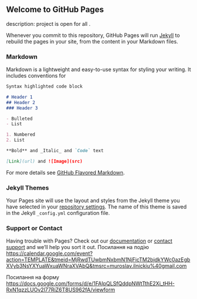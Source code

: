 ## Welcome to GitHub Pages
description: project is open for all
.

Whenever you commit to this repository, GitHub Pages will run [Jekyll](https://jekyllrb.com/) to rebuild the pages in your site, from the content in your Markdown files.

### Markdown

Markdown is a lightweight and easy-to-use syntax for styling your writing. It includes conventions for

```markdown
Syntax highlighted code block

# Header 1
## Header 2
### Header 3

- Bulleted
- List

1. Numbered
2. List

**Bold** and _Italic_ and `Code` text

[Link](url) and ![Image](src)
```

For more details see [GitHub Flavored Markdown](https://guides.github.com/features/mastering-markdown/).

### Jekyll Themes

Your Pages site will use the layout and styles from the Jekyll theme you have selected in your [repository settings](https://github.com/OneMoreMe/Git-One-More-Me/settings). The name of this theme is saved in the Jekyll `_config.yml` configuration file.

### Support or Contact

Having trouble with Pages? Check out our [documentation](https://help.github.com/categories/github-pages-basics/) or [contact support](https://github.com/contact) and we’ll help you sort it out.
Посилання на подію https://calendar.google.com/event?action=TEMPLATE&tmeid=MjRwdTUwbmNxbmN1NjFicTM2bjdkYWc0azEgbXVyb3NsYXYuaWxuaWNraXVAbQ&tmsrc=muroslav.ilnickiu%40gmail.com

Посилання на форму https://docs.google.com/forms/d/e/1FAIpQLSfQddpNWtTthE2Xi_tHH-RxN1qzzLUOv2l77RiZ6T8US962fA/viewform

